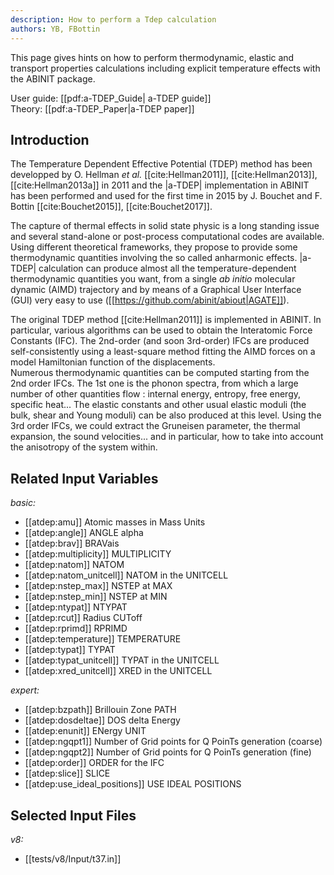 ```yaml
---
description: How to perform a Tdep calculation
authors: YB, FBottin
---
```

<!--- This  file has been generated automatically from the corresponding _* source file. DO NOT EDIT. Edit the source file instead. -->

This page gives hints on how to perform thermodynamic, elastic and transport properties calculations including explicit temperature effects with the ABINIT package.  

User guide: [[pdf:a-TDEP_Guide| a-TDEP guide]]  
Theory: [[pdf:a-TDEP_Paper|a-TDEP paper]]

## Introduction

The Temperature Dependent Effective Potential (TDEP) method
has been developped by O. Hellman *et al.* [[cite:Hellman2011]],
[[cite:Hellman2013]], [[cite:Hellman2013a]] in 2011 and the |a-TDEP| implementation
in ABINIT has been performed and used for the first time in 2015 by
J. Bouchet and F. Bottin [[cite:Bouchet2015]], [[cite:Bouchet2017]].

The capture of thermal effects in solid state physic is a long standing
issue and several stand-alone or post-process computational codes are
available. Using different theoretical frameworks, they propose to provide
some thermodynamic quantities involving the so called anharmonic effects.
|a-TDEP| calculation can produce almost all the temperature-dependent
thermodynamic quantities you want, from a single *ab initio*
molecular dynamic (AIMD) trajectory and by means of a Graphical User
Interface (GUI) very easy to use ([[https://github.com/abinit/abiout|AGATE]]).

The original TDEP method [[cite:Hellman2011]] is implemented in ABINIT.
In particular, various algorithms can be used to obtain the Interatomic Force Constants (IFC).
The 2nd-order (and soon 3rd-order) IFCs are produced self-consistently using a least-square
method fitting the AIMD forces on a model Hamiltonian function of the displacements.  
Numerous thermodynamic quantities can be computed starting from the
2nd order IFCs. The 1st one is the phonon spectra, from which a large
number of other quantities flow : internal energy, entropy, free energy, specific heat...
The elastic constants and other usual elastic moduli (the bulk,
shear and Young moduli) can be also produced at this level. Using the 3rd
order IFCs, we could extract the Gruneisen parameter, the thermal
expansion, the sound velocities... and in particular, how to take into account
the anisotropy of the system within.

## Related Input Variables

*basic:*

- [[atdep:amu]]  Atomic masses in Mass Units
- [[atdep:angle]]  ANGLE alpha
- [[atdep:brav]]  BRAVais
- [[atdep:multiplicity]]  MULTIPLICITY
- [[atdep:natom]]  NATOM
- [[atdep:natom_unitcell]]  NATOM in the UNITCELL
- [[atdep:nstep_max]]  NSTEP at MAX
- [[atdep:nstep_min]]  NSTEP at MIN
- [[atdep:ntypat]]  NTYPAT
- [[atdep:rcut]]  Radius CUToff
- [[atdep:rprimd]]  RPRIMD
- [[atdep:temperature]]  TEMPERATURE
- [[atdep:typat]]  TYPAT
- [[atdep:typat_unitcell]]  TYPAT in the UNITCELL
- [[atdep:xred_unitcell]]  XRED in the UNITCELL
 
*expert:*

- [[atdep:bzpath]]  Brillouin Zone PATH
- [[atdep:dosdeltae]]  DOS delta Energy
- [[atdep:enunit]]  ENergy UNIT
- [[atdep:ngqpt1]]  Number of Grid points for Q PoinTs generation (coarse)
- [[atdep:ngqpt2]]  Number of Grid points for Q PoinTs generation (fine)
- [[atdep:order]]  ORDER for the IFC
- [[atdep:slice]]  SLICE
- [[atdep:use_ideal_positions]]  USE IDEAL POSITIONS
 

## Selected Input Files

*v8:*

- [[tests/v8/Input/t37.in]]
 

